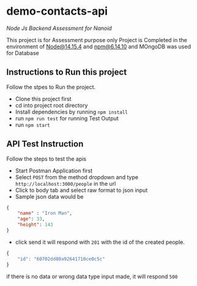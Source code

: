 # demo-contacts-api
*Node Js Backend Assessment for Nanoid*

This project is for Assessment purpose only
Project is Completed in the environment of Node@14.15.4 and npm@6.14.10 and MOngoDB was used for Database

## Instructions to Run this project
Follow the stpes to Run the project.
* Clone this project first
* cd into project root directory
* Install dependencies by running ```npm install```
* run ```npm run test``` for running Test Output
* run ```npm start```

## API Test Instruction
Follow the steps to test the apis
* Start Postman Application first
* Select ```POST``` from the method dropdown and type ```http://localhost:3000/people``` in the url
* Click to body tab and select raw format to json input
* Sample json data would be 
```json
{
    "name" : "Iron Man",
    "age": 33,
    "height": 143
}
```
* click send it will respond with ```201``` with the id of the created people.
```javascript
{
    "id": "60702dd80a92641710ce0c5c"
}
```
if there is no data or wrong data type input made, it will respond ```500```
                  
